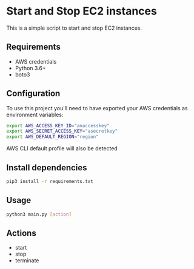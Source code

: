 # Start and Stop EC2 instances
This is a simple script to start and stop EC2 instances.

## Requirements
- AWS credentials
- Python 3.6+
- boto3

## Configuration
To use this project you'll need to have exported your AWS credentials as environment variables:
```bash
export AWS_ACCESS_KEY_ID="anaccesskey"
export AWS_SECRET_ACCESS_KEY="asecretkey"
export AWS_DEFAULT_REGION="region"
```
AWS CLI default profile will also be detected


## Install dependencies
```bash
pip3 install -r requirements.txt
```

## Usage
```bash
python3 main.py [action] 
```
## Actions
- start
- stop
- terminate
